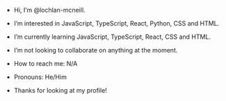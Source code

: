 - Hi, I’m @lochlan-mcneill.

- I’m interested in JavaScript, TypeScript, React, Python, CSS and HTML.
- I’m currently learning JavaScript, TypeScript, React, CSS and HTML.
  
- I’m not looking to collaborate on anything at the moment.
- How to reach me: N/A
- Pronouns: He/Him

- Thanks for looking at my profile!
